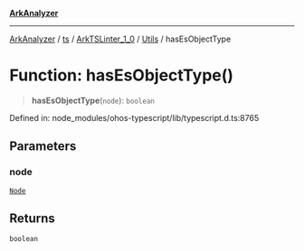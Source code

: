 [**ArkAnalyzer**](../../../../../../../../README.md)

***

[ArkAnalyzer](../../../../../../../../globals.md) / [ts](../../../../../README.md) / [ArkTSLinter\_1\_0](../../../README.md) / [Utils](../README.md) / hasEsObjectType

# Function: hasEsObjectType()

> **hasEsObjectType**(`node`): `boolean`

Defined in: node\_modules/ohos-typescript/lib/typescript.d.ts:8765

## Parameters

### node

[`Node`](../../../../../interfaces/Node.md)

## Returns

`boolean`
